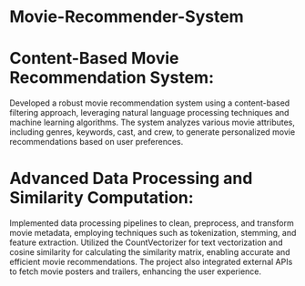 # Movie-Recommender-System
# Content-Based Movie Recommendation System:
Developed a robust movie recommendation system using a content-based filtering approach, leveraging natural language processing techniques and machine learning algorithms. The system analyzes various movie attributes, including genres, keywords, cast, and crew, to generate personalized movie recommendations based on user preferences.
# Advanced Data Processing and Similarity Computation:
Implemented data processing pipelines to clean, preprocess, and transform movie metadata, employing techniques such as tokenization, stemming, and feature extraction. Utilized the CountVectorizer for text vectorization and cosine similarity for calculating the similarity matrix, enabling accurate and efficient movie recommendations. The project also integrated external APIs to fetch movie posters and trailers, enhancing the user experience.
